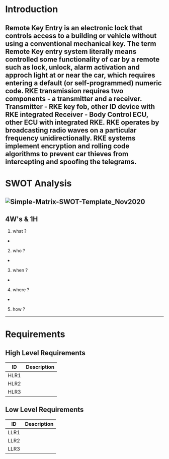 
# Introduction
Remote Key Entry is an electronic lock that controls access to a building or vehicle without using a conventional mechanical key. The term Remote Key entry system literally means controlled some functionality of car by a remote such as lock, unlock, alarm activation and approch light at or near the car, which requires entering a default (or self-programmed) numeric code. RKE transmission requires two components - a transmitter and a receiver. Transmitter - RKE key fob, other ID device with RKE integrated Receiver - Body Control ECU, other ECU with integrated RKE. RKE operates by broadcasting radio waves on a particular frequency unidirectionally. RKE systems implement encryption and rolling code algorithms to prevent car thieves from intercepting and spoofing the telegrams. 
------------------------
#
#
# SWOT Analysis
![Simple-Matrix-SWOT-Template_Nov2020](https://user-images.githubusercontent.com/98829237/157732602-74318b52-e360-4451-a536-ddfc67f7e57e.jpg)
-----------------------

##  4W's & 1H
1) what ?
  * 
2) who ?
  * 
3) when ?
  *  
4) where ?
  * 
5) how ?

----------------------

# Requirements

##  High Level Requirements
 
|ID| Description|
|----|----|
|HLR1||
|HLR2||
|HLR3||

## Low Level Requirements

|ID| Description|
|----|----|
|LLR1||
|LLR2||
|LLR3||
